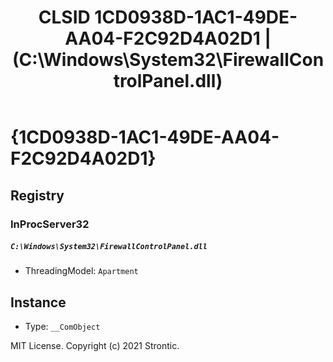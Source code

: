 ﻿---
title: "CLSID 1CD0938D-1AC1-49DE-AA04-F2C92D4A02D1 | (C:\\Windows\\System32\\FirewallControlPanel.dll)"
excerpt: What is COM-Object CLSID 1CD0938D-1AC1-49DE-AA04-F2C92D4A02D1?
---

# {1CD0938D-1AC1-49DE-AA04-F2C92D4A02D1}


## Registry


### InProcServer32

##### `C:\Windows\System32\FirewallControlPanel.dll`
* ThreadingModel: `Apartment`

## Instance

* Type: `__ComObject`

MIT License. Copyright (c) 2021 Strontic.


